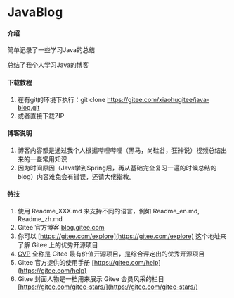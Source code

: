 # JavaBlog

#### 介绍
简单记录了一些学习Java的总结

总结了我个人学习Java的博客


#### 下载教程

1.  在有git的环境下执行：git clone https://gitee.com/xiaohugitee/java-blog.git
2.  或者直接下载ZIP

#### 博客说明

1.  博客内容都是通过我个人根据哔哩哔哩（黑马，尚硅谷，狂神说）视频总结出来的一些常用知识
2.  因为时间原因（Java学到Spring后，再从基础完全复习一遍的时候总结的blog）内容难免会有错误，还请大佬指教。


#### 特技

1.  使用 Readme\_XXX.md 来支持不同的语言，例如 Readme\_en.md, Readme\_zh.md
2.  Gitee 官方博客 [blog.gitee.com](https://blog.gitee.com)
3.  你可以 [https://gitee.com/explore](https://gitee.com/explore) 这个地址来了解 Gitee 上的优秀开源项目
4.  [GVP](https://gitee.com/gvp) 全称是 Gitee 最有价值开源项目，是综合评定出的优秀开源项目
5.  Gitee 官方提供的使用手册 [https://gitee.com/help](https://gitee.com/help)
6.  Gitee 封面人物是一档用来展示 Gitee 会员风采的栏目 [https://gitee.com/gitee-stars/](https://gitee.com/gitee-stars/)
